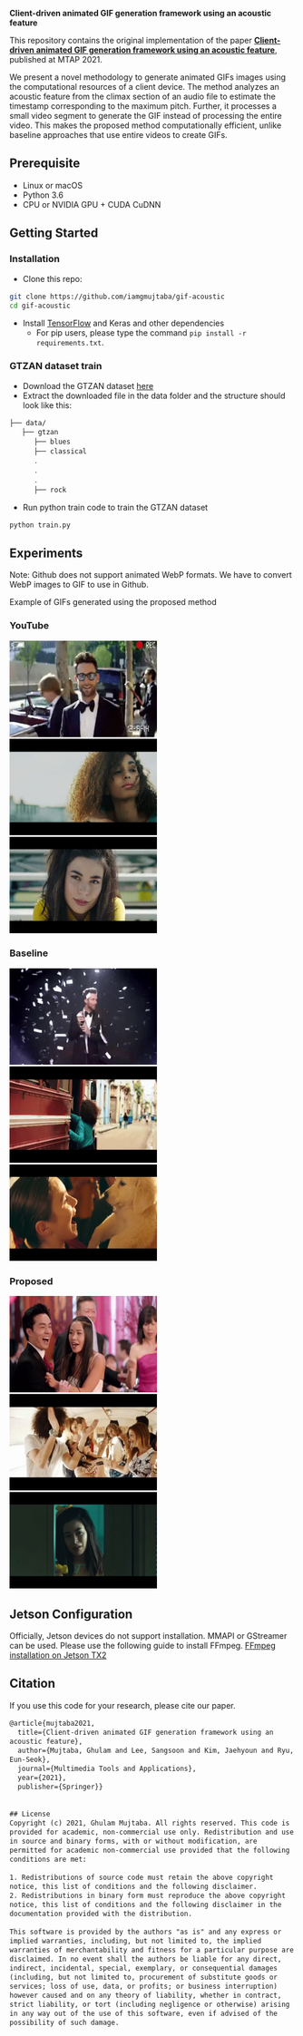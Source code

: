 <b> Client-driven animated GIF generation framework using an acoustic feature </b>

This repository contains the original implementation of the paper **[Client-driven animated GIF generation framework using an acoustic feature](https://doi.org/10.1007/s11042-020-10236-6)**, published at MTAP 2021.

We present a novel methodology to generate animated GIFs images using the computational resources of a client device. The method analyzes an acoustic feature from the climax section of an audio file to estimate the timestamp corresponding to the maximum pitch. Further, it processes a small video segment to generate the GIF instead of processing the entire video. This makes the proposed method computationally efficient, unlike baseline approaches that use entire videos to create GIFs. 


## Prerequisite
- Linux or macOS
- Python 3.6
- CPU or NVIDIA GPU + CUDA CuDNN

## Getting Started
### Installation
- Clone this repo:
```bash
git clone https://github.com/iamgmujtaba/gif-acoustic
cd gif-acoustic
```
- Install [TensorFlow](https://www.tensorflow.org/) and Keras and other dependencies
  - For pip users, please type the command `pip install -r requirements.txt`.


### GTZAN dataset train
- Download the GTZAN dataset [here](http://opihi.cs.uvic.ca/sound/genres.tar.gz)
- Extract the downloaded file in the data folder and the structure should look like this:

```bash
├── data/
   ├── gtzan
      ├── blues
      ├── classical
      .
      .
      .
      ├── rock
```

- Run python train code to train the GTZAN dataset
```bash
python train.py
```


## Experiments
Note: Github does not support animated WebP formats. We have to convert WebP images to GIF to use in Github.

Example of GIFs generated using the proposed method

### YouTube
<img  alt="Maroon 5 Sugar" src="https://github.com/iamgmujtaba/gif-acoustic/blob/master/experiments/Maroon_YouTube.gif" width="260" height="170">  <img  alt="Subeme" src="https://github.com/iamgmujtaba/gif-acoustic/blob/master/experiments/Subeme_YouTube.gif" width="260" height="170">  <img  alt="Happier" src="https://github.com/iamgmujtaba/gif-acoustic/blob/master/experiments/Happier_YouTube.gif" width="260" height="170">

### Baseline
<img  alt="Maroon 5 Sugar" src="https://github.com/iamgmujtaba/gif-acoustic/blob/master/experiments/Maroon_baseline.gif" width="260" height="170">  <img  alt="Subeme" src="https://github.com/iamgmujtaba/gif-acoustic/blob/master/experiments/Subeme_baseline.gif" width="260" height="170">  <img  alt="Happier" src="https://github.com/iamgmujtaba/gif-acoustic/blob/master/experiments/Happier_baseline.gif" width="260" height="170">

### Proposed
<img  alt="Maroon 5 Sugar" src="https://github.com/iamgmujtaba/gif-acoustic/blob/master/experiments/Maroon_proposed.gif" width="260" height="170">  <img  alt="Subeme" src="https://github.com/iamgmujtaba/gif-acoustic/blob/master/experiments/Subeme_proposed.gif" width="260" height="170">  <img  alt="Happier" src="https://github.com/iamgmujtaba/gif-acoustic/blob/master/experiments/Happier_proposed.gif" width="260" height="170">


## Jetson Configuration
Officially, Jetson devices do not support installation. MMAPI or GStreamer can be used. Please use the following guide to install FFmpeg.
[FFmpeg installation on Jetson TX2](https://ghulammujtabakorai.medium.com/ffmpegs-installation-on-the-jetson-tx2-66b5a3f21d02)


## Citation
If you use this code for your research, please cite our paper.
```
@article{mujtaba2021,
  title={Client-driven animated GIF generation framework using an acoustic feature},
  author={Mujtaba, Ghulam and Lee, Sangsoon and Kim, Jaehyoun and Ryu, Eun-Seok},
  journal={Multimedia Tools and Applications},
  year={2021},
  publisher={Springer}}


## License
Copyright (c) 2021, Ghulam Mujtaba. All rights reserved. This code is provided for academic, non-commercial use only. Redistribution and use in source and binary forms, with or without modification, are permitted for academic non-commercial use provided that the following conditions are met:

1. Redistributions of source code must retain the above copyright notice, this list of conditions and the following disclaimer.
2. Redistributions in binary form must reproduce the above copyright notice, this list of conditions and the following disclaimer in the documentation provided with the distribution.

This software is provided by the authors "as is" and any express or implied warranties, including, but not limited to, the implied warranties of merchantability and fitness for a particular purpose are disclaimed. In no event shall the authors be liable for any direct, indirect, incidental, special, exemplary, or consequential damages (including, but not limited to, procurement of substitute goods or services; loss of use, data, or profits; or business interruption) however caused and on any theory of liability, whether in contract, strict liability, or tort (including negligence or otherwise) arising in any way out of the use of this software, even if advised of the possibility of such damage.
